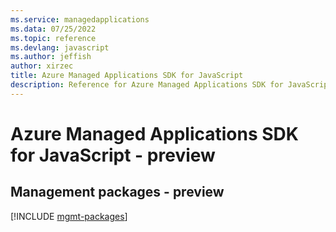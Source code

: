 ```yaml
---
ms.service: managedapplications
ms.data: 07/25/2022
ms.topic: reference
ms.devlang: javascript
ms.author: jeffish
author: xirzec
title: Azure Managed Applications SDK for JavaScript
description: Reference for Azure Managed Applications SDK for JavaScript
---
```

# Azure Managed Applications SDK for JavaScript - preview

## Management packages - preview
[!INCLUDE [mgmt-packages](managed-applications-mgmt-index.md)]
